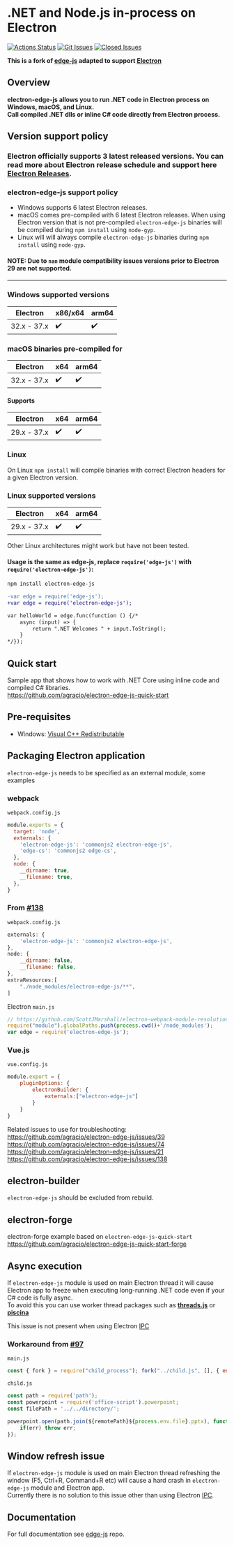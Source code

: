 # .NET and Node.js in-process on Electron

[![Actions Status](https://github.com/agracio/electron-edge-js/workflows/CI/badge.svg)](https://github.com/agracio/electron-edge-js/actions)
[![Git Issues][issues-img]][issues-url]
[![Closed Issues][closed-issues-img]][closed-issues-url]
<!-- [![NPM Downloads][downloads-img]][downloads-url] -->

**This is a fork of [edge-js](https://github.com/agracio/edge-js) adapted to support [Electron](https://github.com/electron/electron/)**

## Overview

**electron-edge-js allows you to run .NET code in Electron process on Windows, macOS, and Linux.**  
**Call compiled .NET dlls or inline C# code directly from Electron process.**  

## Version support policy

### Electron officially supports 3 latest released versions. You can read more about Electron release schedule and support here [Electron Releases](https://www.electronjs.org/docs/latest/tutorial/electron-timelines).

### electron-edge-js support policy

- Windows supports 6 latest Electron releases.
- macOS comes pre-compiled with 6 latest Electron releases. When using Electron version that is not pre-compiled `electron-edge-js` binaries will be compiled during `npm install` using `node-gyp`.
- Linux will will always compile `electron-edge-js` binaries during `npm install` using `node-gyp`.

#### NOTE: Due to `nan` module compatibility issues versions prior to **Electron 29** are not supported.
-----

### Windows supported versions 

| Electron     |  x86/x64           | arm64              |
| ------------ |  ----------------- | ------------------ |
|  32.x - 37.x | :heavy_check_mark: | :heavy_check_mark: |

### macOS binaries pre-compiled for 

| Electron     |  x64               | arm64              |
| ------------ |  ----------------- | ------------------ |
|  32.x - 37.x | :heavy_check_mark: | :heavy_check_mark: |

#### Supports

| Electron     | x64                | arm64              |
|--------------|--------------------|--------------------|
|  29.x - 37.x | :heavy_check_mark: | :heavy_check_mark: |

### Linux
On Linux  `npm install` will compile binaries with correct Electron headers for a given Electron version.

### Linux supported versions

| Electron     | x64                | arm64              |
| ------------ | ------------------ | ------------------ |
|  29.x - 37.x | :heavy_check_mark: | :heavy_check_mark: |

Other Linux architectures might work but have not been tested.

#### Usage is the same as edge-js, replace `require('edge-js')` with `require('electron-edge-js')`:

```bash
npm install electron-edge-js
```

```diff
-var edge = require('edge-js');
+var edge = require('electron-edge-js');

var helloWorld = edge.func(function () {/*
    async (input) => {
        return ".NET Welcomes " + input.ToString();
    }
*/});
```

## Quick start

Sample app that shows how to work with .NET Core using inline code and compiled C# libraries.  
https://github.com/agracio/electron-edge-js-quick-start

## Pre-requisites
- Windows: [Visual C++ Redistributable](https://learn.microsoft.com/en-us/cpp/windows/latest-supported-vc-redist?view=msvc-170#latest-microsoft-visual-c-redistributable-version)

## Packaging Electron application

`electron-edge-js` needs to be specified as an external module, some examples  

### webpack
 
``webpack.config.js ``

```js
module.exports = {
  target: 'node',
  externals: {
    'electron-edge-js': 'commonjs2 electron-edge-js',
    'edge-cs': 'commonjs2 edge-cs',
  },
  node: {
    __dirname: true,
    __filename: true,
  },
}
```

### From [#138](https://github.com/agracio/electron-edge-js/issues/138)

``webpack.config.js ``

```js
externals: {
    'electron-edge-js': 'commonjs2 electron-edge-js',
},
node: {
    __dirname: false,
    __filename: false,
},
extraResources:[
    "./node_modules/electron-edge-js/**",
]
```

Electron `main.js` 

```js
// https://github.com/ScottJMarshall/electron-webpack-module-resolution
require("module").globalPaths.push(process.cwd()+'/node_modules');
var edge = require('electron-edge-js');
```

### Vue.js

``vue.config.js``

```js
module.export = {
    pluginOptions: {
        electronBuilder: {
            externals:["electron-edge-js"]
        }
    }
}
```  
 
Related issues to use for troubleshooting:  
https://github.com/agracio/electron-edge-js/issues/39  
https://github.com/agracio/electron-edge-js/issues/74  
https://github.com/agracio/electron-edge-js/issues/21  
https://github.com/agracio/electron-edge-js/issues/138

## electron-builder

`electron-edge-js` should be excluded from rebuild.

## electron-forge

electron-forge example based on `electron-edge-js-quick-start`  
https://github.com/agracio/electron-edge-js-quick-start-forge

## Async execution

If `electron-edge-js` module is used on main Electron thread it will cause Electron app to freeze when executing long-running .NET code even if your C# code is fully async.  
To avoid this you can use worker thread packages such as **[threads.js](https://www.npmjs.com/package/threads)** or **[piscina](https://www.npmjs.com/package/piscina)**  


This issue is not present when using Electron [IPC](https://www.electronjs.org/docs/latest/tutorial/ipc)

### Workaround from [#97]( https://github.com/agracio/electron-edge-js/issues/97)

`main.js`
```js
const { fork } = require("child_process"); fork("../child.js", [], { env: {file: 'filename'}, })
```

`child.js`
```js
const path = require('path');
const powerpoint = require('office-script').powerpoint;
const filePath = '../../directory/';

powerpoint.open(path.join(${remotePath}${process.env.file}.pptx), function(err) {
    if(err) throw err;
});
```

## Window refresh issue

If `electron-edge-js` module is used on main Electron thread refreshing the window (F5, Ctrl+R, Command+R etc) will cause a hard crash in `electron-edge-js` module and Electron app.  
Currently there is no solution to this issue other than using Electron [IPC](https://www.electronjs.org/docs/latest/tutorial/ipc).

## Documentation

For full documentation see [edge-js](https://github.com/agracio/edge-js) repo.

[issues-img]: https://img.shields.io/github/issues-raw/agracio/electron-edge-js.svg?style=flat-square
[issues-url]: https://github.com/agracio/electron-edge-js/issues
[closed-issues-img]: https://img.shields.io/github/issues-closed-raw/agracio/electron-edge-js.svg?style=flat-square&color=brightgreen
[closed-issues-url]: https://github.com/agracio/electron-edge-js/issues?q=is%3Aissue+is%3Aclosed

[downloads-img]: https://img.shields.io/npm/d18m/electron-edge-js.svg?style=flat-square
[downloads-url]: https://img.shields.io/npm/d18m/electron-edge-js.svg
